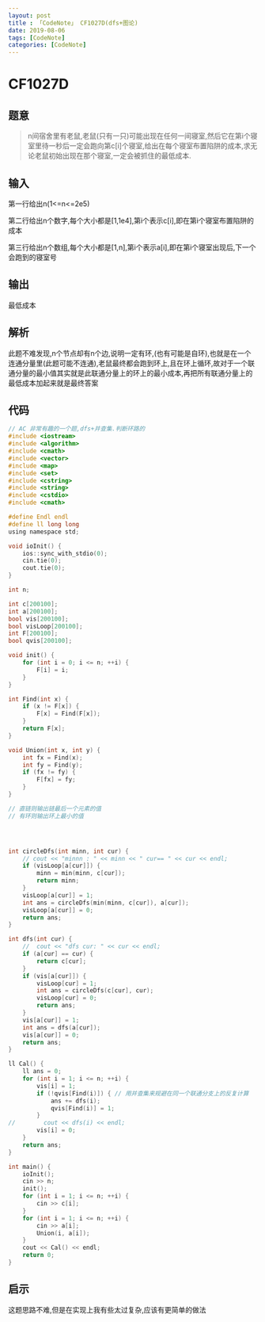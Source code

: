 ```yaml
---
layout: post
title : 「CodeNote」 CF1027D(dfs+图论)
date: 2019-08-06
tags: [CodeNote]
categories: [CodeNote]
---
```

# CF1027D

## 题意

> n间宿舍里有老鼠,老鼠(只有一只)可能出现在任何一间寝室,然后它在第i个寝室里待一秒后一定会跑向第c[i]个寝室,给出在每个寝室布置陷阱的成本,求无论老鼠初始出现在那个寝室,一定会被抓住的最低成本.

## 输入

第一行给出n(1<=n<=2e5)

第二行给出n个数字,每个大小都是[1,1e4],第i个表示c[i],即在第i个寝室布置陷阱的成本

第三行给出n个数组,每个大小都是[1,n],第i个表示a[i],即在第i个寝室出现后,下一个会跑到的寝室号

## 输出

最低成本

## 解析

此题不难发现,n个节点却有n个边,说明一定有环,(也有可能是自环),也就是在一个连通分量里(此题可能不连通),老鼠最终都会跑到环上,且在环上循环,故对于一个联通分量的最小值其实就是此联通分量上的环上的最小成本,再把所有联通分量上的最低成本加起来就是最终答案

## 代码

```c
// AC 非常有趣的一个题,dfs+并查集.判断环路的
#include <iostream>
#include <algorithm>
#include <cmath>
#include <vector>
#include <map>
#include <set>
#include <cstring>
#include <string>
#include <cstdio>
#include <cmath>

#define Endl endl
#define ll long long
using namespace std;

void ioInit() {
    ios::sync_with_stdio(0);
    cin.tie(0);
    cout.tie(0);
}

int n;

int c[200100];
int a[200100];
bool vis[200100];
bool visLoop[200100];
int F[200100];
bool qvis[200100];

void init() {
    for (int i = 0; i <= n; ++i) {
        F[i] = i;
    }
}

int Find(int x) {
    if (x != F[x]) {
        F[x] = Find(F[x]);
    }
    return F[x];
}

void Union(int x, int y) {
    int fx = Find(x);
    int fy = Find(y);
    if (fx != fy) {
        F[fx] = fy;
    }
}

// 直链则输出链最后一个元素的值
// 有环则输出环上最小的值




int circleDfs(int minn, int cur) {
    // cout << "minnn : " << minn << " cur== " << cur << endl;
    if (visLoop[a[cur]]) {
        minn = min(minn, c[cur]);
        return minn;
    }
    visLoop[a[cur]] = 1;
    int ans = circleDfs(min(minn, c[cur]), a[cur]);
    visLoop[a[cur]] = 0;
    return ans;
}

int dfs(int cur) {
    //  cout << "dfs cur: " << cur << endl;
    if (a[cur] == cur) {
        return c[cur];
    }
    if (vis[a[cur]]) {
        visLoop[cur] = 1;
        int ans = circleDfs(c[cur], cur);
        visLoop[cur] = 0;
        return ans;
    }
    vis[a[cur]] = 1;
    int ans = dfs(a[cur]);
    vis[a[cur]] = 0;
    return ans;
}

ll Cal() {
    ll ans = 0;
    for (int i = 1; i <= n; ++i) {
        vis[i] = 1;
        if (!qvis[Find(i)]) { // 用并查集来规避在同一个联通分支上的反复计算
            ans += dfs(i);
            qvis[Find(i)] = 1;
        }
//        cout << dfs(i) << endl;
        vis[i] = 0;
    }
    return ans;
}

int main() {
    ioInit();
    cin >> n;
    init();
    for (int i = 1; i <= n; ++i) {
        cin >> c[i];
    }
    for (int i = 1; i <= n; ++i) {
        cin >> a[i];
        Union(i, a[i]);
    }
    cout << Cal() << endl;
    return 0;
}
```



## 启示

这题思路不难,但是在实现上我有些太过复杂,应该有更简单的做法